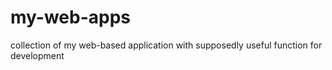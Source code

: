 # my-web-apps
collection of my web-based application with supposedly useful function for development

